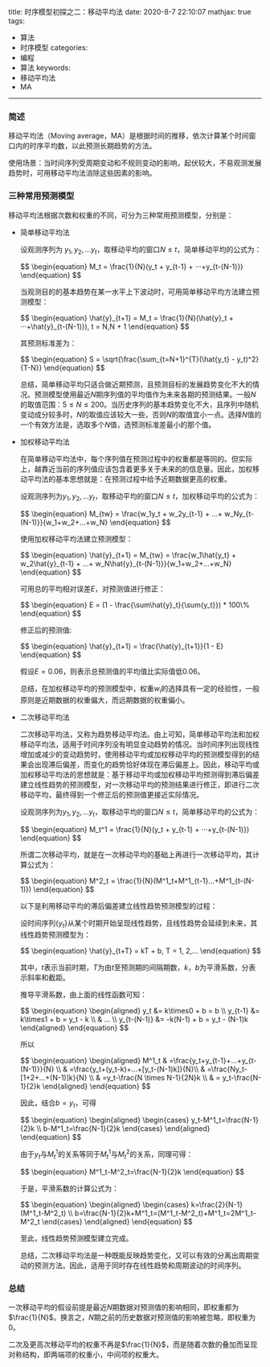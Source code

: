 title: 时序模型初探之二：移动平均法
date: 2020-8-7 22:10:07
mathjax: true
tags:
- 算法
- 时序模型
categories:
- 编程
- 算法
keywords:
- 移动平均法
- MA

---

### 简述

移动平均法（Moving average，MA）是根据时间的推移，依次计算某个时间窗口内的时序平均数，以此预测长期趋势的方法。

使用场景：当时间序列受周期变动和不规则变动的影响，起伏较大，不易观测发展趋势时，可用移动平均法消除这些因素的影响。

<!-- more -->

### 三种常用预测模型

移动平均法根据次数和权重的不同，可分为三种常用预测模型，分别是：

- 简单移动平均法

    <!-- 使用HTML标签解决LaTex与Markdown之间的语法冲突，内联表达使用<span></span>，块表达式使用<div></div>，注意：标签前必须有空格以区分其他内容 -->
    
    设观测序列为 <span>$y_1,y_2,...y_t$</span>，取移动平均的窗口$N \leq t$，简单移动平均的公式为：
    
    <div>
    $$
    \begin{equation}
    M_t = \frac{1}{N}(y_t + y_{t-1} + ···+y_{t-(N-1)}) 
    \end{equation}
    $$
    </div>
    
    当观测目的的基本趋势在某一水平上下波动时，可用简单移动平均方法建立预测模型：
    
    <div>
    $$
    \begin{equation}
    \hat{y}_{t+1} = M_t = \frac{1}{N}(\hat{y}_t + ···+\hat{y}_{t-(N-1)}), t = N,N + 1 
    \end{equation}
    $$
    </div>
    
    其预测标准差为：
    
    <div>
    $$
    \begin{equation}
    S = \sqrt{\frac{\sum_{t=N+1}^{T}(\hat{y_t} - y_t)^2}{T-N}}
    \end{equation}
    $$
    </div>
    
    总结，简单移动平均只适合做近期预测，且预测目标的发展趋势变化不大的情况。预测模型使用最近$N$期序列值的平均值作为未来各期的预测结果。一般$N$的取值范围：$5 \leq N \leq 200$。当历史序列的基本趋势变化不大，且序列中随机变动成分较多时，$N$的取值应该较大一些，否则$N$的取值宜小一点。选择$N$值的一个有效方法是，选取多个$N$值，选预测标准差最小的那个值。
    
- 加权移动平均法
    
    在简单移动平均法中，每个序列值在预测过程中的权重都是等同的。但实际上，越靠近当前的序列值应该包含着更多关于未来的的信息量。因此，加权移动平均法的基本思想就是：在预测过程中给予近期数据更高的权重。
    
    设观测序列为$y_1,y_2,...y_t$，取移动平均的窗口$N \leq t$，加权移动平均的公式为：
    
    <div>
    $$
    \begin{equation}
    M_{tw} = \frac{w_1y_t + w_2y_{t-1} + ...+ w_Ny_{t-(N-1)}}{w_1+w_2+...+w_N} 
    \end{equation}
    $$
    </div>
    
    使用加权移动平均法建立预测模型：
    
    <div>
    $$
    \begin{equation}
    \hat{y}_{t+1} = M_{tw} = \frac{w_1\hat{y_t} + w_2\hat{y}_{t-1} + ...+ w_N\hat{y}_{t-(N-1)}}{w_1+w_2+...+w_N}
    \end{equation}
    $$
    </div>
    
    可用总的平均相对误差$E$，对预测值进行修正：
    
    <div>
    $$
    \begin{equation}
    E = (1 - \frac{\sum\hat{y}_t}{\sum{y_t}}) * 100\%
    \end{equation}
    $$
    </div>
    
    修正后的预测值:
    
    <div>
    $$
    \begin{equation}
    \hat{y}_{t+1} = \frac{\hat{y}_{t+1}}{1 - E}
    \end{equation}
    $$
    </div>
    
    假设$E = 0.06$，则表示总预测值的平均值比实际值低0.06。
    
    总结，在加权移动平均的预测模型中，权重$w_i$的选择具有一定的经验性，一般原则是近期数据的权重偏大，而远期数据的权重偏小。
    
- 二次移动平均法
    
    二次移动平均法，又称为趋势移动平均法。由上可知，简单移动平均法和加权移动平均法，适用于时间序列没有明显变动趋势的情况。当时间序列出现线性增加或减少的变动趋势时，使用移动平均或加权移动平均的预测模型得到的结果会出现滞后偏差，而变化的趋势恰好体现在滞后偏差上。因此，移动平均或加权移动平均法的思想就是：基于移动平均或加权移动平均预测得到滞后偏差建立线性趋势的预测模型，对一次移动平均的预测结果进行修正，即进行二次移动平均，最终得到一个修正后的预测值更接近实际情况。
    
    设观测序列为$y_1,y_2,...y_t$，取移动平均的窗口$N \leq t$，简单移动平均的公式为：
    
    <div>
    $$
    \begin{equation}
    M_t^1 = \frac{1}{N}(y_t + y_{t-1} + ···+y_{t-(N-1)})
    \end{equation}
    $$
    </div>
    
    所谓二次移动平均，就是在一次移动平均的基础上再进行一次移动平均，其计算公式为：
    
    <div>
    $$
    \begin{equation}
    M^2_t = \frac{1}{N}(M^1_t+M^1_{t-1}...+M^1_{t-(N-1)})
    \end{equation}
    $$
    </div>
    
    以下是利用移动平均的滞后偏差建立线性趋势预测模型的过程：
    
    设时间序列$\{y_t\}$从某个时期开始呈现线性趋势，且线性趋势会延续到未来，其线性趋势预测模型为：
    
    <div>
    $$
    \begin{equation}
    \hat{y}_{t+T} = kT + b, T = 1, 2,...
    \end{equation}
    $$
    </div>
    
    其中，$t$表示当前时期，$T$为由$t$至预测期的间隔期数，$k，b$为平滑系数，分表示斜率和截距。
    
    推导平滑系数，由上面的线性函数可知：
    
    <div>
    $$
    \begin{equation}
    \begin{aligned}
    y_t &= k\times0 + b = b \\
    y_{t-1} &= k\times1 + b = y_t - k \\
    & ... \\
    y_{t-(N-1)} &= -k(N-1) + b = y_t - (N-1)k
    \end{aligned}
    \end{equation}
    $$
    </div>
    
    所以
    
    <div>
    $$
    \begin{equation}
    \begin{aligned}
    M^1_t
    & =\frac{y_t+y_{t-1}+...+y_{t-(N-1)}}{N} \\
    & =\frac{y_t+(y_t-k)+...+[y_t-(N-1)k]}{N}\\
    & =\frac{Ny_t-[1+2+...+(N-1)]k}{N} \\
    & =y_t-\frac{N \times N-1}{2N}k \\
    & = y_t-\frac{N-1}{2}k
    \end{aligned}
    \end{equation}
    $$
    </div>
    
    因此，结合$b=y_t$，可得
    
    <div>
    $$
    \begin{equation}
    \begin{aligned}
    \begin{cases}
    y_t-M^1_t=\frac{N-1}{2}k \\
    b-M^1_t=\frac{N-1}{2}k 
    \end{cases}
    \end{aligned}
    \end{equation}
    $$
    </div>
    
    由于$y_t$与$M^1_t$的关系等同于$M^1_t$与$M^2_t$的关系，同理可得：
    
    <div>
    $$
    \begin{equation}
    M^1_t-M^2_t=\frac{N-1}{2}k  
    \end{equation}
    $$
    </div>
    
    于是，平滑系数的计算公式为：
    
    <div>
    $$
    \begin{equation}
    \begin{aligned}
    \begin{cases}
    k=\frac{2}{N-1}(M^1_t-M^2_t) \\
    b=\frac{N-1}{2}k+M^1_t=(M^1_t-M^2_t)+M^1_t=2M^1_t-M^2_t 
    \end{cases}
    \end{aligned}
    \end{equation}
    $$
    </div>
    
    至此，线性趋势预测模型建立完成。
    
    总结，二次移动平均法是一种既能反映趋势变化，又可以有效的分离出周期变动的预测方法。因此，适用于同时存在线性趋势和周期波动的时间序列。
    

### 总结

一次移动平均的假设前提是最近$N$期数据对预测值的影响相同，即权重都为$\frac{1}{N}$。换言之，$N$期之前的历史数据对预测值的影响被忽略，即权重为0。

二次及更高次移动平均的权重不再是$\frac{1}{N}$，而是随着次数的叠加而呈现对称结构，即两端项的权重小，中间项的权重大。